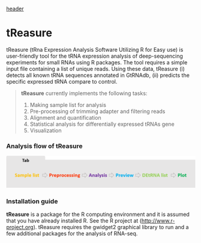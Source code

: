 [header](https://github.com/jinoklee/tReasure/blob/master/docs/header.png?raw=true)

# tReasure
tReasure (tRna Expression Analysis Software Utilizing R for Easy use) is user-friendly tool for the tRNA expression analysis of deep-sequencing experiments for small RNAs using R packages. The tool requires a simple input file containing a list of unique reads. Using these data, tReasure (i) detects all known tRNA sequences annotated in GtRNAdb, (ii) predicts the specific expressed tRNA compare to control.  

> **tReasure** currently implements the following tasks:
>  1) Making sample list for analysis
>  2) Pre-processing of trimming adapter and filtering reads
> 3) Alignment and quantification
> 4) Statistical analysis for differentially expressed tRNAs gene
> 5) Visualization  


### **Analysis flow of tReasure**
 ![Flow](https://github.com/jinoklee/tReasure/blob/master/docs/flow.png?raw=true)  


### Installation guide
**tReasure** is a package for the R computing environment and it is assumed that you have already installed R. See the R project at (http://www.r-project.org). tReasure requires the gwidget2 graphical library to run and a few additional packages for the analysis of RNA-seq. 
  
  

